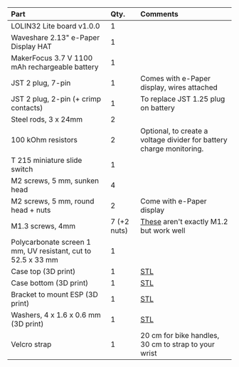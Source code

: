 | Part | Qty. | Comments |  
| :------------ | :------ | :--------- |
| LOLIN32 Lite board v1.0.0 | 1 |  |
| Waveshare 2.13" e-Paper Display HAT | 1 |  |
| MakerFocus 3.7 V  1100 mAh rechargeable battery | 1 |  |
| JST 2 plug, 7-pin | 1 | Comes with e-Paper display, wires attached|
| JST 2 plug, 2-pin (+ crimp contacts) | 1 | To replace JST 1.25 plug on battery |
| Steel rods, 3 x 24mm | 2 |  |
| 100 kOhm resistors | 2 | Optional, to create a voltage divider for battery charge monitoring. |
| T 215 miniature slide switch | 1 |  |
| M2 screws, 5 mm, sunken head | 4 |  |
| M2 screws, 5 mm, round head + nuts | 2 | Come with e-Paper display |
| M1.3 screws, 4mm | 7 (+2 nuts) | [These](https://www.amazon.de/dp/B075SCV69H/ref=cm_sw_em_r_mt_dp_Y26N9AWJ7ZG0QT24DFXA?_encoding=UTF8&psc=1) aren't exactly M1.2 but work well|
| Polycarbonate screen 1 mm, UV resistant, cut to 52.5 x 33 mm | 1 |  |
| Case top (3D print) | 1 | [STL](./3d_prints/Case_Top.3mf) |
| Case bottom (3D print) | 1 | [STL](./3d_prints/Case_Bottom.3mf)  |
| Bracket to mount ESP (3D print) | 1 | [STL](./3d_prints/ESP_Bracket.3mf)  |
| Washers, 4 x 1.6 x 0.6 mm (3D print) | 1 | [STL](./3d_prints/4x1.6x0.6_washer.3mf) |
| Velcro strap | 1 | 20 cm for bike handles, 30 cm to strap to your wrist |
